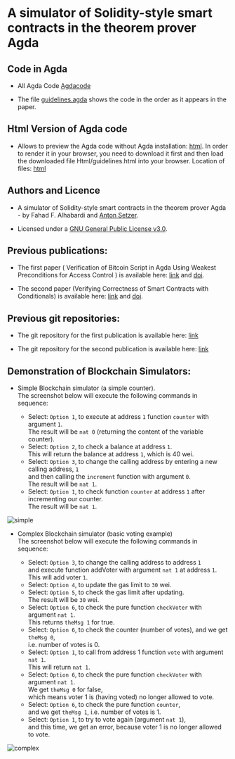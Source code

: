 # A simulator of Solidity-style smart contracts in the theorem prover Agda

## Code in Agda
* All Agda Code
  [Agdacode](/Agdacode/) 

  
* The file  [guidelines.agda](Agdacode/guidelines.agda/) shows the code in the order as it appears in the paper.

## Html Version of Agda code 
* Allows to preview the Agda code without Agda installation: [html](https://htmlpreview.github.io/?https://github.com/fahad1985lab/A_simulator_of_Solidity-style_smart_contracts_in_the_theorem_prover_Agda/blob/main/Html/guidelines.html). In order to render it in your browser, you need to download it first and then load the downloaded file Html/guidelines.html into your browser. Location of files: [html](/Html/guidelines.html)

## Authors and Licence
* A simulator of Solidity-style smart contracts in the theorem prover Agda - by 
 Fahad F. Alhabardi and [Anton Setzer](https://www.cs.swan.ac.uk/~csetzer/).
 
 
* Licensed under a [GNU General Public License v3.0](https://www.gnu.org/licenses/gpl-3.0.en.html).
 
## Previous publications:
 
* The first paper ( Verification of Bitcoin Script in Agda Using Weakest Preconditions for Access Control
) is available here: [link](https://doi.org/10.4230/LIPIcs.TYPES.2021.1) and [doi](https://doi.org/10.4230/LIPIcs.TYPES.2021.1).
 
* The second paper (Verifying Correctness of Smart Contracts with Conditionals) is available here: [link](https://ieeexplore.ieee.org/abstract/document/10087054) and [doi](http://dx.doi.org/10.1109/iGETblockchain56591.2022.10087054).
 
## Previous git repositories:
 
* The git repository for the first publication is available here: [link](https://github.com/fahad1985lab/Smart--Contracts--Verification--With--Agda)

* The git repository for the second publication is available here: [link](https://github.com/fahad1985lab/Verifying--Correctness--of-Smart--Contracts--with--Conditionals)
 

## Demonstration of Blockchain Simulators: 

* Simple Blockchain simulator (a simple counter).\
  The screenshot below will execute the following commands in sequence:

    * Select: `Option 1`, to execute at address `1` function `counter` with argument `1`.\
      The result will be `nat 0` (returning the content of the variable counter). 
    * Select: `Option 2`, to check a balance at address `1`.\
      This will return the balance at address `1`, which is 40 wei.
    * Select: `Option 3`, to change the calling address by entering a new calling address, `1`\
      and then calling the `increment` function with argument `0`.\
      The result will be `nat 1`.
    * Select: `Option 1`, to check function `counter` at address `1` after incrementing our counter.\
      The result will be `nat 1`.

![simple](https://github.com/fahad1985lab/A_simulator_of_Solidity-style_smart_contracts_in_the_theorem_prover_Agda/assets/77390330/3091812b-4412-4be7-8bef-ecc2fd5de0fb)



* Complex Blockchain simulator (basic voting example)\
  The screenshot below will execute the following commands in sequence:

    * Select: `Option 3`, to change the calling address to address `1`\
      	      and execute function addVoter with argument `nat 1` at address `1`.\
	      This will add voter `1`.  
    * Select: `Option 4`, to update the gas limit to `30` wei.
    * Select: `Option 5`, to check the gas limit after updating.\
      	      The result will be `30` wei.  
    * Select: `Option 6`, to check the pure function `checkVoter` with argument `nat 1`.\
      	      This returns `theMsg 1` for true.
    * Select: `Option 6`, to check the counter (number of votes), and we get `theMsg 0`,\
      	      i.e. number of votes is 0.
    * Select: `Option 1`, to call from address 1 function `vote` with argument `nat 1`.\
      	      This will return `nat 1`.
    * Select: `Option 6`, to check the pure function `checkVoter` with argument `nat 1`.\
      	      We get `theMsg 0` for false,\
	      which means voter 1 is (having voted) no longer allowed to vote. 
    * Select: `Option 6`, to check the pure function `counter`,\
      	      and we get `theMsg 1`, i.e. number of votes is 1.
    * Select: `Option 1`, to try to vote again (argument `nat 1`),\
      	      and this time, we get an error, because voter 1 is no longer allowed to vote.

![complex](https://github.com/fahad1985lab/A_simulator_of_Solidity-style_smart_contracts_in_the_theorem_prover_Agda/assets/77390330/840fb1a9-8d17-491a-ab62-c6ad324b4e80)
  



